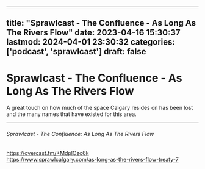 
---
title: "Sprawlcast - The Confluence - As Long As The Rivers Flow"
date: 2023-04-16 15:30:37
lastmod: 2024-04-01 23:30:32
categories: ['podcast', 'sprawlcast']
draft: false
---


# Sprawlcast - The Confluence - As Long As The Rivers Flow
A great touch on how much of the space Calgary resides on has been lost and the many names that have existed for this area.

- - -
###### Sprawlcast - The Confluence: As Long As The Rivers Flow

https://overcast.fm/+MdplOzc6k  
https://www.sprawlcalgary.com/as-long-as-the-rivers-flow-treaty-7

<!-- #public #podcast #sprawlcast -->

<!-- {BearID:2A8A53A9-70E3-4C42-99B1-8F6D064F51A3-20785-00000B4B0D91F62A} -->
